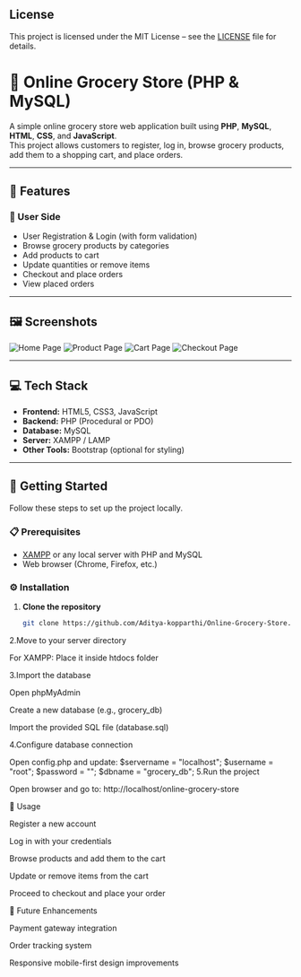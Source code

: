 ## License
This project is licensed under the MIT License – see the [LICENSE](LICENSE) file for details.
# 🛒 Online Grocery Store (PHP & MySQL)

A simple online grocery store web application built using **PHP**, **MySQL**, **HTML**, **CSS**, and **JavaScript**.  
This project allows customers to register, log in, browse grocery products, add them to a shopping cart, and place orders.

---

## 📌 Features

### 👤 User Side
- User Registration & Login (with form validation)
- Browse grocery products by categories
- Add products to cart
- Update quantities or remove items
- Checkout and place orders
- View placed orders

---

## 🖼 Screenshots
![Home Page](assets/homepage.png)
![Product Page](assets/products.png)
![Cart Page](assets/cart.png)
![Checkout Page](assets/checkout.png)

---

## 💻 Tech Stack

- **Frontend:** HTML5, CSS3, JavaScript
- **Backend:** PHP (Procedural or PDO)
- **Database:** MySQL
- **Server:** XAMPP / LAMP
- **Other Tools:** Bootstrap (optional for styling)

---

## 🚀 Getting Started

Follow these steps to set up the project locally.

### 📋 Prerequisites
- [XAMPP](https://www.apachefriends.org/index.html) or any local server with PHP and MySQL
- Web browser (Chrome, Firefox, etc.)

### ⚙️ Installation

1. **Clone the repository**
   ```bash
   git clone https://github.com/Aditya-kopparthi/Online-Grocery-Store.git
2.Move to your server directory

For XAMPP: Place it inside htdocs folder

3.Import the database

Open phpMyAdmin

Create a new database (e.g., grocery_db)

Import the provided SQL file (database.sql)

4.Configure database connection

Open config.php and update:   $servername = "localhost";
                              $username = "root";
                              $password = "";
                              $dbname = "grocery_db";
5.Run the project

Open browser and go to:  http://localhost/online-grocery-store



📖 Usage

Register a new account

Log in with your credentials

Browse products and add them to the cart

Update or remove items from the cart

Proceed to checkout and place your order


📌 Future Enhancements

Payment gateway integration

Order tracking system

Responsive mobile-first design improvements

                              

   
   


